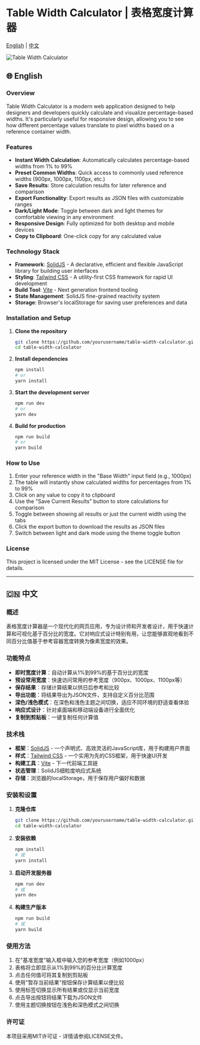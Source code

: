 # Table Width Calculator | 表格宽度计算器

[English](#english) | [中文](#中文)

![Table Width Calculator](https://github.com/yourusername/table-width-calculator/raw/main/screenshot.png)

<a id="english"></a>
## 🌐 English

### Overview

Table Width Calculator is a modern web application designed to help designers and developers quickly calculate and visualize percentage-based widths. It's particularly useful for responsive design, allowing you to see how different percentage values translate to pixel widths based on a reference container width.

### Features

- **Instant Width Calculation**: Automatically calculates percentage-based widths from 1% to 99%
- **Preset Common Widths**: Quick access to commonly used reference widths (900px, 1000px, 1100px, etc.)
- **Save Results**: Store calculation results for later reference and comparison
- **Export Functionality**: Export results as JSON files with customizable ranges
- **Dark/Light Mode**: Toggle between dark and light themes for comfortable viewing in any environment
- **Responsive Design**: Fully optimized for both desktop and mobile devices
- **Copy to Clipboard**: One-click copy for any calculated value

### Technology Stack

- **Framework**: [SolidJS](https://www.solidjs.com/) - A declarative, efficient and flexible JavaScript library for building user interfaces
- **Styling**: [Tailwind CSS](https://tailwindcss.com/) - A utility-first CSS framework for rapid UI development
- **Build Tool**: [Vite](https://vitejs.dev/) - Next generation frontend tooling
- **State Management**: SolidJS fine-grained reactivity system
- **Storage**: Browser's localStorage for saving user preferences and data

### Installation and Setup

1. **Clone the repository**
   ```bash
   git clone https://github.com/yourusername/table-width-calculator.git
   cd table-width-calculator
   ```

2. **Install dependencies**
   ```bash
   npm install
   # or
   yarn install
   ```

3. **Start the development server**
   ```bash
   npm run dev
   # or
   yarn dev
   ```

4. **Build for production**
   ```bash
   npm run build
   # or
   yarn build
   ```

### How to Use

1. Enter your reference width in the "Base Width" input field (e.g., 1000px)
2. The table will instantly show calculated widths for percentages from 1% to 99%
3. Click on any value to copy it to clipboard
4. Use the "Save Current Results" button to store calculations for comparison
5. Toggle between showing all results or just the current width using the tabs
6. Click the export button to download the results as JSON files
7. Switch between light and dark mode using the theme toggle button

### License

This project is licensed under the MIT License - see the LICENSE file for details.

---

<a id="中文"></a>
## 🇨🇳 中文

### 概述

表格宽度计算器是一个现代化的网页应用，专为设计师和开发者设计，用于快速计算和可视化基于百分比的宽度。它对响应式设计特别有用，让您能够直观地看到不同百分比值基于参考容器宽度转换为像素宽度的效果。

### 功能特点

- **即时宽度计算**：自动计算从1%到99%的基于百分比的宽度
- **预设常用宽度**：快速访问常用的参考宽度（900px、1000px、1100px等）
- **保存结果**：存储计算结果以供日后参考和比较
- **导出功能**：将结果导出为JSON文件，支持自定义百分比范围
- **深色/浅色模式**：在深色和浅色主题之间切换，适应不同环境的舒适查看体验
- **响应式设计**：针对桌面端和移动端设备进行全面优化
- **复制到剪贴板**：一键复制任何计算值

### 技术栈

- **框架**：[SolidJS](https://www.solidjs.com/) - 一个声明式、高效灵活的JavaScript库，用于构建用户界面
- **样式**：[Tailwind CSS](https://tailwindcss.com/) - 一个实用为先的CSS框架，用于快速UI开发
- **构建工具**：[Vite](https://vitejs.dev/) - 下一代前端工具链
- **状态管理**：SolidJS细粒度响应式系统
- **存储**：浏览器的localStorage，用于保存用户偏好和数据

### 安装和设置

1. **克隆仓库**
   ```bash
   git clone https://github.com/yourusername/table-width-calculator.git
   cd table-width-calculator
   ```

2. **安装依赖**
   ```bash
   npm install
   # 或
   yarn install
   ```

3. **启动开发服务器**
   ```bash
   npm run dev
   # 或
   yarn dev
   ```

4. **构建生产版本**
   ```bash
   npm run build
   # 或
   yarn build
   ```

### 使用方法

1. 在"基准宽度"输入框中输入您的参考宽度（例如1000px）
2. 表格将立即显示从1%到99%的百分比计算宽度
3. 点击任何值可将其复制到剪贴板
4. 使用"暂存当前结果"按钮保存计算结果以便比较
5. 使用标签切换显示所有结果或仅显示当前宽度
6. 点击导出按钮将结果下载为JSON文件
7. 使用主题切换按钮在浅色和深色模式之间切换

### 许可证

本项目采用MIT许可证 - 详情请参阅LICENSE文件。
